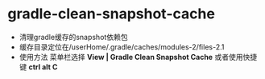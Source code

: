 # gradle-clean-snapshot-cache
- 清理gradle缓存的snapshot依赖包
- 缓存目录定位在/userHome/.gradle/caches/modules-2/files-2.1
- 使用方法 菜单栏选择 **View | Gradle Clean Snapshot Cache** 或者使用快捷键 **ctrl alt C**
